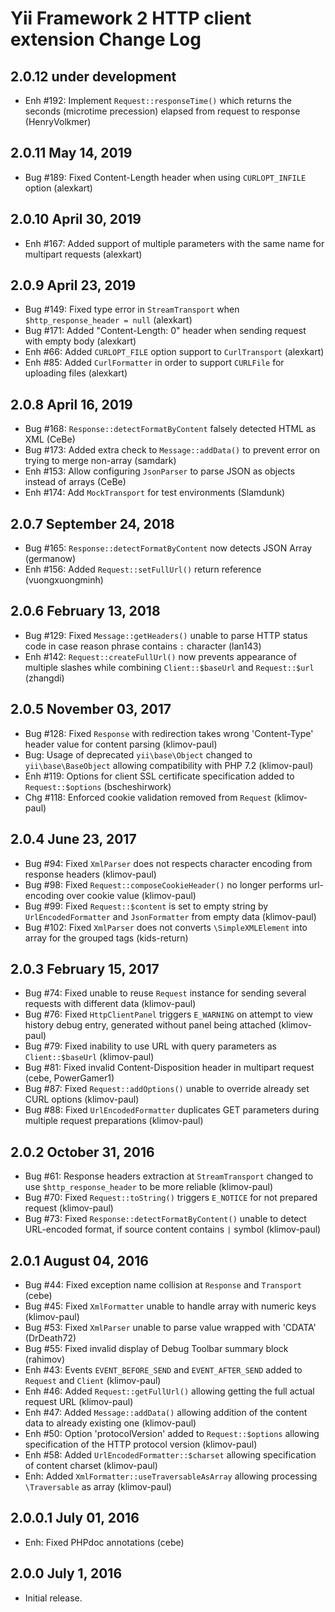 Yii Framework 2 HTTP client extension Change Log
================================================

2.0.12 under development
------------------------

- Enh #192: Implement `Request::responseTime()` which returns the seconds (microtime precession) elapsed from request to response (HenryVolkmer)


2.0.11 May 14, 2019
-------------------

- Bug #189: Fixed Content-Length header when using `CURLOPT_INFILE` option (alexkart)


2.0.10 April 30, 2019
---------------------

- Enh #167: Added support of multiple parameters with the same name for multipart requests (alexkart)


2.0.9 April 23, 2019
--------------------

- Bug #149: Fixed type error in `StreamTransport` when `$http_response_header = null` (alexkart)
- Bug #171: Added "Content-Length: 0" header when sending request with empty body (alexkart)
- Enh #66: Added `CURLOPT_FILE` option support to `CurlTransport` (alexkart)
- Enh #85: Added `CurlFormatter` in order to support `CURLFile` for uploading files (alexkart)


2.0.8 April 16, 2019
--------------------

- Bug #168: `Response::detectFormatByContent` falsely detected HTML as XML (CeBe)
- Bug #173: Added extra check to `Message::addData()` to prevent error on trying to merge non-array (samdark)
- Enh #153: Allow configuring `JsonParser` to parse JSON as objects instead of arrays (CeBe)
- Enh #174: Add `MockTransport` for test environments (Slamdunk)


2.0.7 September 24, 2018
------------------------

- Bug #165: `Response::detectFormatByContent` now detects JSON Array (germanow)
- Enh #156: Added `Request::setFullUrl()` return reference (vuongxuongminh)


2.0.6 February 13, 2018
-----------------------

- Bug #129: Fixed `Message::getHeaders()` unable to parse HTTP status code in case reason phrase contains `:` character (lan143)
- Enh #142: `Request::createFullUrl()` now prevents appearance of multiple slashes while combining `Client::$baseUrl` and `Request::$url` (zhangdi)


2.0.5 November 03, 2017
-----------------------

- Bug #128: Fixed `Response` with redirection takes wrong 'Content-Type' header value for content parsing (klimov-paul)
- Bug: Usage of deprecated `yii\base\Object` changed to `yii\base\BaseObject` allowing compatibility with PHP 7.2 (klimov-paul)
- Enh #119: Options for client SSL certificate specification added to `Request::$options` (bscheshirwork)
- Chg #118: Enforced cookie validation removed from `Request` (klimov-paul)


2.0.4 June 23, 2017
-------------------

- Bug #94: Fixed `XmlParser` does not respects character encoding from response headers (klimov-paul)
- Bug #98: Fixed `Request::composeCookieHeader()` no longer performs url-encoding over cookie value (klimov-paul)
- Bug #99: Fixed `Request::$content` is set to empty string by `UrlEncodedFormatter` and `JsonFormatter` from empty data (klimov-paul)
- Bug #102: Fixed `XmlParser` does not converts `\SimpleXMLElement` into array for the grouped tags (kids-return)


2.0.3 February 15, 2017
-----------------------

- Bug #74: Fixed unable to reuse `Request` instance for sending several requests with different data (klimov-paul)
- Bug #76: Fixed `HttpClientPanel` triggers `E_WARNING` on attempt to view history debug entry, generated without panel being attached (klimov-paul)
- Bug #79: Fixed inability to use URL with query parameters as `Client::$baseUrl` (klimov-paul)
- Bug #81: Fixed invalid Content-Disposition header in multipart request (cebe, PowerGamer1)
- Bug #87: Fixed `Request::addOptions()` unable to override already set CURL options (klimov-paul)
- Bug #88: Fixed `UrlEncodedFormatter` duplicates GET parameters during multiple request preparations (klimov-paul)


2.0.2 October 31, 2016
----------------------

- Bug #61: Response headers extraction at `StreamTransport` changed to use `$http_response_header` to be more reliable (klimov-paul)
- Bug #70: Fixed `Request::toString()` triggers `E_NOTICE` for not prepared request (klimov-paul)
- Bug #73: Fixed `Response::detectFormatByContent()` unable to detect URL-encoded format, if source content contains `|` symbol (klimov-paul)


2.0.1 August 04, 2016
---------------------

- Bug #44: Fixed exception name collision at `Response` and `Transport` (cebe)
- Bug #45: Fixed `XmlFormatter` unable to handle array with numeric keys (klimov-paul)
- Bug #53: Fixed `XmlParser` unable to parse value wrapped with 'CDATA' (DrDeath72)
- Bug #55: Fixed invalid display of Debug Toolbar summary block (rahimov)
- Enh #43: Events `EVENT_BEFORE_SEND` and `EVENT_AFTER_SEND` added to `Request` and `Client` (klimov-paul)
- Enh #46: Added `Request::getFullUrl()` allowing getting the full actual request URL (klimov-paul)
- Enh #47: Added `Message::addData()` allowing addition of the content data to already existing one (klimov-paul)
- Enh #50: Option 'protocolVersion' added to `Request::$options` allowing specification of the HTTP protocol version (klimov-paul)
- Enh #58: Added `UrlEncodedFormatter::$charset` allowing specification of content charset (klimov-paul)
- Enh: Added `XmlFormatter::useTraversableAsArray` allowing processing `\Traversable` as array (klimov-paul)


2.0.0.1 July 01, 2016
---------------------

- Enh: Fixed PHPdoc annotations (cebe)


2.0.0 July 1, 2016
------------------

- Initial release.
